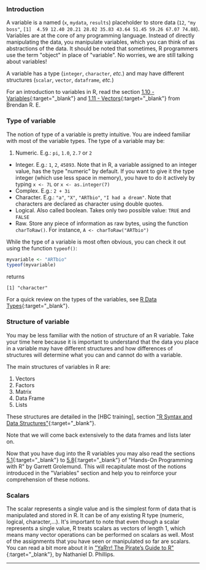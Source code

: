 ### Introduction

A variable is a named (`x`, `mydata`, `results`) placeholder to store data (`12`, `"my boss"`,
`[1]  4.59 12.40 20.21 28.02 35.83 43.64 51.45 59.26 67.07 74.88`).
Variables are at the core of any programming language. Instead of directly manipulating
the data, you manipulate variables, which you can think of as abstractions of the data.
It should be noted that sometimes, R programmers use the term "object" in place of "variable".
No worries, we are still talking about variables!

A variable has a type (`integer`, `character`, *etc.*) and may have different structures
(`scalar`, `vector`, `dataframe`, *etc.*)

For an introduction to variables in R, read the section
[1.10 - Variables](https://bookdown.org/ansellbr/WEHI_tidyR_course_book/welcome-to-r.html#variables){:target="_blank"}
and [1.11 - Vectors](https://bookdown.org/ansellbr/WEHI_tidyR_course_book/welcome-to-r.html#vectors){:target="_blank"}
from Brendan R. E.


### Type of variable

The notion of type of a variable is pretty intuitive.
You are indeed familiar with most of the variable types.
The type of a variable may be:

1. Numeric. E.g.: `pi`, `1.0`, `2.7` or `2`
* Integer. E.g.: `1`, `2`, `45893`. Note that in R, a variable assigned to an integer value,
has the type "numeric" by default.
If you want to give it the type integer (which use less space in memory), you have to do
it actively by typing `x <- 7L` or `x <- as.integer(7)`
* Complex. E.g.: `2 + 3i`
* Character. E.g.: `"a"`, `"X"`, `"ARTbio"`, `"I had a dream"`. Note that characters are declared
as character using double quotes.
* Logical. Also called boolean. Takes only two possible value: `TRUE` and `FALSE`
* Raw. Store any piece of information as raw bytes, using the function `charToRaw()`.
For instance, `A <- charToRaw("ARTbio")`

While the type of a variable is most often obvious, you can check it out using the function `typeof()`:

```r
myvariable <- "ARTbio"
typeof(myvariable)
```
returns
```
[1] "character"
```

For a quick review on the types of the variables, see
[R Data Types](https://www.programiz.com/r/data-types){:target="_blank"}.

### Structure of variable

You may be less familiar with the notion of structure of an R variable.
Take your time here because it is important to understand that the data you place in
a variable may have different structures and how differences of structures will determine
what you can and cannot do with a variable.

The main structures of variables in R are:

1. Vectors
2. Factors
3. Matrix
4. Data Frame
5. Lists

These structures are detailed in the
[HBC training], section
["R Syntax and Data Structures"](https://hbctraining.github.io/Intro-to-R-flipped/lessons/02_introR-syntax-and-data-structures.html){:target="_blank"}.

Note that we will come back extensively to the data frames and lists later on.

Now that you have dug into the R variables you may also read the sections
[5.1](https://rstudio-education.github.io/hopr/r-objects.html){:target="_blank"} to
[5.8](https://rstudio-education.github.io/hopr/r-objects.html#data-frames){:target="_blank"}
of "Hands-On Programming with R" by Garrett Grolemund. This will recapitulate most of the
notions introduced in the "Variables" section and help you to reinforce your
comprehension of these notions.


### Scalars

The scalar represents a single value and is the simplest form of data that is
manipulated and stored in R. It can be of any existing R type
(numeric, logical, character,...). It's important to note that even though a scalar
represents a single value, R treats scalars as vectors of length 1, which means many
vector operations can be performed on scalars as well. Most of the assignments
that you have seen or manipulated so far are scalars. You can read a bit more about it
in ["YaRrr! The Pirate’s Guide to R"](https://bookdown.org/ndphillips/YaRrr/scalars.html){:target="_blank"}, by Nathaniel D. Phillips.

---
